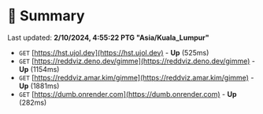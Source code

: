 # 📖 Summary
Last updated: **2/10/2024, 4:55:22 PTG "Asia/Kuala_Lumpur"**

- `GET` [https://hst.ujol.dev](https://hst.ujol.dev) - **Up** (525ms)
- `GET` [https://reddviz.deno.dev/gimme](https://reddviz.deno.dev/gimme) - **Up** (1154ms)
- `GET` [https://reddviz.amar.kim/gimme](https://reddviz.amar.kim/gimme) - **Up** (1881ms)
- `GET` [https://dumb.onrender.com](https://dumb.onrender.com) - **Up** (282ms)
